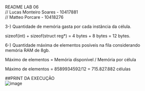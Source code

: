 README LAB 06 <br>
// Lucas Monteiro Soares - 10417881<br>
// Matteo Porcare - 10418276

3-) Quantidade de memória gasta por cada instância da célula.

sizeof(int) + sizeof(struct reg*) = 4 bytes + 8 bytes = 12 bytes.

6-) Quantidade máxima de elementos posíveis na fila considerando memória RAM de 8gb.

Máximo de elementos = Memória disponível / Memória por célula

Máximo de elementos = 8589934592/12 = 715.827.882 células

##PRINT DA EXECUÇÃO<br>
![image](https://github.com/user-attachments/assets/4d5440cd-6c07-414e-8b32-397091cf7b2d)
